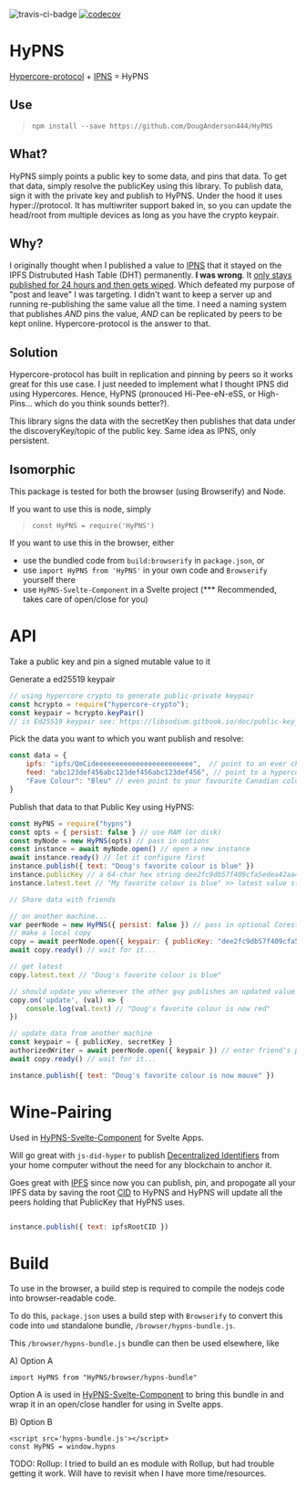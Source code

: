 ![travis-ci-badge](https://travis-ci.com/DougAnderson444/HyPNS.svg?branch=main)
[![codecov](https://codecov.io/gh/DougAnderson444/HyPNS/branch/main/graph/badge.svg?token=IQ3DGMTFKU)](https://codecov.io/gh/DougAnderson444/HyPNS)

# HyPNS
[Hypercore-protocol](https://hypercore-protocol.org/) + [IPNS](https://docs.ipfs.io/concepts/ipns/) = HyPNS

## Use

> `npm install --save https://github.com/DougAnderson444/HyPNS`

## What?

HyPNS simply points a public key to some data, and pins that data. To get that data, simply resolve the publicKey using this library. To publish data, sign it with the private key and publish to HyPNS. Under the hood it uses hyper://protocol. It has multiwriter support baked in, so you can update the head/root from multiple devices as long as you have the crypto keypair.

## Why?

I originally thought when I published a value to [IPNS](https://docs.ipfs.io/concepts/ipns/) that it stayed on the IPFS Distrubuted Hash Table (DHT) permanently. **I was wrong**. It [only stays published for 24 hours and then gets wiped](https://discuss.ipfs.io/t/confusion-about-ipns/1414). Which defeated my purpose of "post and leave" I was targeting. I didn't want to keep a server up and running re-publishing the same value all the time. I need a naming system that publishes *AND* pins the value, *AND* can be replicated by peers to be kept online. Hypercore-protocol is the answer to that.

## Solution

Hypercore-protocol has built in replication and pinning by peers so it works great for this use case. I just needed to implement what I thought IPNS did using Hypercores. Hence, HyPNS (pronouced Hi-Pee-eN-eSS, or High-Pins... which do you think sounds better?).

This library signs the data with the secretKey then publishes that data under the discoveryKey/topic of the public key. Same idea as IPNS, only persistent.

## Isomorphic

This package is tested for both the browser (using Browserify) and Node. 

If you want to use this is node, simply 
> `const HyPNS = require('HyPNS')`

If you want to use this in the browser, either

- use the bundled code from `build:browserify` in `package.json`, or
- use  `import HyPNS from 'HyPNS'` in your own code and `Browserify` yourself there
- use `HyPNS-Svelte-Component` in a Svelte project (*** Recommended, takes care of open/close for you)

# API

Take a public key and pin a signed mutable value to it

Generate a ed25519 keypair 
```js
// using hypercore crypto to generate public-private keypair
const hcrypto = require("hypercore-crypto");
const keypair = hcrypto.keyPair() 
// is Ed25519 keypair see: https://libsodium.gitbook.io/doc/public-key_cryptography/public-key_signatures
```

Pick the data you want to which you want publish and resolve:
```js
const data = {
    ipfs: "ipfs/QmCideeeeeeeeeeeeeeeeeeeeeeee",  // point to an ever changing ipfs root CID, just like IPNS
    feed: "abc123def456abc123def456abc123def456", // point to a hypercore feed if you like
    "Fave Colour": "Bleu" // even point to your favourite Canadian colour of the day
}
```

Publish that data to that Public Key using HyPNS:

```js
const HyPNS = require("hypns")
const opts = { persist: false } // use RAM (or disk)
const myNode = new HyPNS(opts) // pass in options
const instance = await myNode.open() // open a new instance
await instance.ready() // let it configure first 
instance.publish({ text: "Doug's favorite colour is blue" })
instance.publicKey // a 64-char hex string dee2fc9db57f409cfa5edea42aa40790f3c1b314e3630a04f25b75ad42b71835
instance.latest.text // "My favorite colour is blue" >> latest value stored to this key

// Share data with friends

// on another machine...
var peerNode = new HyPNS({ persist: false }) // pass in optional Corestore and networker
// make a local copy
copy = await peerNode.open({ keypair: { publicKey: "dee2fc9db57f409cfa5edea42aa40790f3c1b314e3630a04f25b75ad42b71835" } }) // enter friend's public key
await copy.ready() // wait for it...

// get latest
copy.latest.text // "Doug's favorite colour is blue"

// should update you whenever the other guy publishes an updated value 
copy.on('update', (val) => {
    console.log(val.text) // "Doug's favorite colour is now red"
})

// update data from another machine
const keypair = { publicKey, secretKey }
authorizedWriter = await peerNode.open({ keypair }) // enter friend's public key
await copy.ready() // wait for it...

instance.publish({ text: "Doug's favorite colour is now mauve" })

```

# Wine-Pairing

Used in [HyPNS-Svelte-Component](https://github.com/DougAnderson444/HyPNS-Svelte-Component) for Svelte Apps. 

Will go great with `js-did-hyper` to publish [Decentralized Identifiers](https://www.w3.org/TR/did-core/Overview.html) from your home computer without the need for any blockchain to anchor it. 

Goes great with [IPFS](https://ipfs.io/) since now you can publish, pin, and propogate all your IPFS data by saving the root [CID](https://cid.ipfs.io/) to HyPNS and HyPNS will update all the peers holding that PublicKey that HyPNS uses.  

```js

instance.publish({ text: ipfsRootCID })

```
# Build

To use in the browser, a build step is required to compile the nodejs code into browser-readable code.

To do this, `package.json` uses a build step with `Browserify` to convert this code into `umd` standalone bundle, `/browser/hypns-bundle.js`.

This `/browser/hypns-bundle.js` bundle can then be used elsewhere, like

A) Option A
```
import HyPNS from "HyPNS/browser/hypns-bundle"
```

Option A is used in [HyPNS-Svelte-Component](https://github.com/DougAnderson444/HyPNS-Svelte-Component) to bring this bundle in and wrap it in an open/close handler for using in Svelte apps.

B) Option B
```
<script src='hypns-bundle.js'></script> 
const HyPNS = window.hypns
```

TODO: Rollup: I tried to build an es module with Rollup, but had trouble getting it work. Will have to revisit when I have more time/resources.